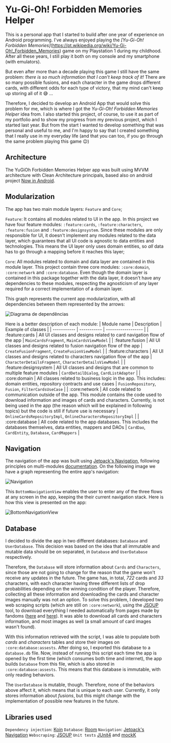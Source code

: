# Yu-Gi-Oh! Forbidden Memories Helper
This is a personal app that I started to build after one year of experience on Android programming. I've always enjoyed playing the *[Yu-Gi-Oh! Forbidden Memories]*(https://pt.wikipedia.org/wiki/Yu-Gi-Oh!_Forbidden_Memories) game on my Playstation 1 during my childhood. After all these years, I still play it both on my console and my smartphone (with emulators).

But even after more than a decade playing this game I still have the same problem: *there is so much information that I can't keep track of it!* There are so many possible fusions, and each character in the game drops different cards, with different odds for each type of victory, that my mind can't keep up storing all of it :sweat_smile: ...

Therefore, I decided to develop an Android App that would solve this problem for me, which is where I got the *Yu-Gi-Oh! Forbidden Memories Helper* idea from. I also started this project, of course, to use it as part of my portfolio and to show my progress from my previous project, which I started last year. But from the start I wanted to develop something that was personal and useful to me, and I'm happy to say that I created something that I really use in my everyday life (and that you can too, if you go through the same problem playing this game :wink:) 

## Architecture
The YuGiOh Forbidden Memories Helper app was built using MVVM architecture with Clean Architecture principals, based also on android project [Now in Android](https://github.com/android/nowinandroid). 

## Modularization
The app has two main module layers: `Feature` and `Core`;

`Feature`: It contains all modules related to UI in the app. In this project we have four feature modules: `:feature:cards`, `:feature:characters`, `:feature:fusion` and `:feature:designsystem`. Since these modules are only responsible for UI, it doesn't implement any modules related to the data layer, which guarantees that all UI code is agnostic to data entities and technologies. This means the UI layer only uses domain entities, so *all* data has to go through a mapping before it reaches this layer;

`Core`: All modules related to domain and data layer are contained in this module layer. This project contain three core modules: `:core:domain`, `:core:network` and `:core:database`. Even though the domain layer is contained in this package together with the data layer, it doesn't have any dependencies to these modules, respecting the agnosticism of any layer required for a correct implementation of a domain layer. 

This graph represents the current app modularization, with all dependencies between them represented by the arrows:

![Diagrama de dependências](https://github.com/FabioBrum/yugioh-forbidden-memories-helper/assets/49159226/b41497e7-d588-431c-aeab-af927793218b)

Here is a better description of each module:
| Module name | Description | Example of classes |
| ----------- | ----------- | ------------------ |
| :feature:cards | All UI classes and designs related to card navigation flow of the app | `MainCardsFragment`, `MainCardsViewModel` |
| :feature:fusion | All UI classes and designs related to fusion navigation flow of the app | `CreateFusionFragment`, `CreateFusionViewModel` |
| :feature:characters | All UI classes and designs related to characters navigation flow of the app | `CharacterDetailsFragment`, `CharacterDetailsViewModel` |
| :feature:designsystem | All UI classes and designs that are common to multiple feature modules | `CardDetailDialog`, `CardListAdapter` |
| :core:domain | All classes related to business logic in the app. This includes: domain entities, repository contracts and use cases | `FusionRepository`, `Fusion`, `FilterCardsUseCase` |
| :core:network | All code related to communication outside of the app. This module contains the code used to download information and images of cards and characters. Currently, is not being used in the app (the reason which will be explained in following topics) but the code is still if future use is necessary | `OnlineCardsRepositoryImpl`, `OnlineCharactersRepositoryImpl` |
| :core:database | All code related to the app databases. This includes the databases themselves, data entities, mappers and DAOs | `CardDao`, `CardEntity`, `Database`, `CardMappers` |

## Navigation
The navigation of the app was built using [Jetpack's Navigation](https://developer.android.com/guide/navigation), following principles on multi-modules [documentation](https://developer.android.com/guide/navigation/navigation-multi-module). On the following image we have a graph representing the entire app's navigation:

![Navigation](https://github.com/FabioBrum/yugioh-forbidden-memories-helper/assets/49159226/75bb1d94-2a32-4bec-837a-30424be46112)

This `BottomNavigationView` enables the user to enter any of the three flows at any screen in the app, keeping the their current navigation stack. Here is how this view is presented on the app:

![BottomNavigationView](https://github.com/FabioBrum/yugioh-forbidden-memories-helper/assets/49159226/66329dd3-8353-4b01-9479-a3e4788e963b)

## Database
I decided to divide the app in two different databases: `Database` and `UserDatabase`. This decision was based on the idea that all immutable and mutable data should be on separated, in `Database` and `UserDatabase` respectively.

Therefore, the `Database` will store information about `Cards` and `Characters`, since those are not going to change for the reason that the game won't receive any updates in the future. The game has, in total, *722* cards and *33* characters, with each character having three different lists of drop probabilities depending on the winning condition of the player. Therefore, collecting all these information and downloading the cards and character images manually was not an option. To solve this problem, I developed two web scraping scripts (which are still on `:core:network`), using the [JSOUP](https://jsoup.org/) tool, to download everything I needed automatically from pages made by fandoms ([here](https://yugipedia.com/wiki/Yugipedia) and [here](https://yugioh.fandom.com/wiki)). It was able to download all cards and characters information, and most images as well (a small amount of card images wasn't found).

With this information retrieved with the script, I was able to populate both *cards* and *characters* tables and store their images on `:core:database:assests`. After doing so, I exported this database to a `database.db` file. Now, instead of running this script each time the app is opened by the first time (which consumes both time and internet), the app builds `Database` from this file, which is also stored in `:core:database:assests`. This means that this database is immutable, with only reading behaviors.

The `UserDatabase` is mutable, though. Therefore, none of the behaviors above affect it, which means that is unique to each user. Currently, it only stores information about *fusions*, but this might change with the implementation of possible new features in the future.

## Libraries used

`Dependency injection`: [Koin](https://insert-koin.io/docs/quickstart/android/)
`Database`: [Room](https://developer.android.com/training/data-storage/room)
`Navigation`: [Jetpack's Navigation](https://developer.android.com/guide/navigation)
`Webscraping`: [JSOUP](https://jsoup.org/)
`Unit tests` [JUnit4](https://junit.org/junit4/) and [mockK](https://mockk.io/ANDROID.html)